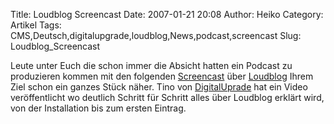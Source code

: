 Title: Loudblog Screencast
Date: 2007-01-21 20:08
Author: Heiko
Category: Artikel
Tags: CMS,Deutsch,digitalupgrade,loudblog,News,podcast,screencast
Slug: Loudblog_Screencast

Leute unter Euch die schon immer die Absicht hatten ein Podcast zu produzieren
kommen mit den folgenden
[Screencast](http://podcasts.digitalupgrade.de/geekzone_3.mp4) über
[Loudblog](http://www.loudblog.de) Ihrem Ziel schon ein ganzes Stück näher.
Tino von [DigitalUprade](http://www.digitalupgrade.de/) hat ein Video
veröffentlicht wo deutlich Schritt für Schritt alles über Loudblog erklärt
wird, von der Installation bis zum ersten Eintrag.

